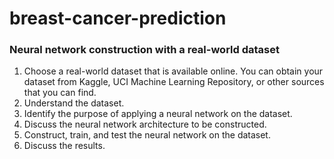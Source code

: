 # breast-cancer-prediction

### Neural network construction with a real-world dataset
1. Choose a real-world dataset that is available online. You can obtain your dataset from Kaggle, UCI Machine Learning Repository, or other sources that you can find.
2. Understand the dataset.
3. Identify the purpose of applying a neural network on the dataset.
4. Discuss the neural network architecture to be constructed.
5. Construct, train, and test the neural network on the dataset.
6. Discuss the results.
